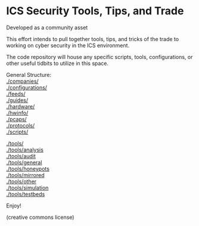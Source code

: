 # ICS Security Tools, Tips, and Trade

Developed as a community asset

This effort intends to pull together tools, tips, and tricks of the trade to working on cyber security in the ICS environment.

The code repository will house any specific scripts, tools, configurations, or other useful tidbits to utilize in this space.

General Structure:  
[./companies/](companies)  
[./configurations/](configurations)  
[./feeds/](feeds)  
[./guides/](guides)  
[./hardware/](hardware)  
[./hwinfo/](hwinfo)  
[./pcaps/](pcaps)  
[./protocols/](protocols)  
[./scripts/](scripts)

[./tools/](tools)  
 [./tools/analysis](tools/analysis)  
 [./tools/audit](tools/audit)  
 [./tools/general](tools/general)  
 [./tools/honeypots](tools/honeypots)  
 [./tools/mirrored](tools/mirrored)  
 [./tools/other](tools/other)  
 [./tools/simulation](tools/simulation)  
[./tools/testbeds](tools/testbeds)

Enjoy!

(creative commons license)

